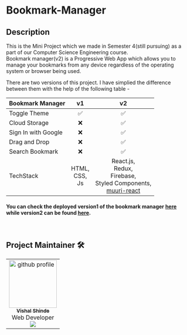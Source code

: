 # Bookmark-Manager

## Description

This is the Mini Project which we made in Semester 4(still pursuing) as a part of our Computer Science Engineering course. <br>
Bookmark manager(v2) is a Progressive Web App which allows you to manage your  bookmarks from any device regardless of the operating system or browser being used.  

There are two versions of this project. I have simplied the difference between them with the help of the following table -

| Bookmark Manager    |       v1      |                   v2                  |
|---------------------|:-------------:|:-------------------------------------:|
| Toggle Theme        |       ✅       |                   ✅                   |
| Cloud Storage       |       ❌       |                   ✅                   |
| Sign In with Google |       ❌       |                   ✅                   |
| Drag and Drop       |       ❌       |                   ✅                   |
| Search Bookmark     |       ❌       |                   ✅                   |
| TechStack           | HTML,<br>CSS,<br>Js | React.js,<br>Redux, <br>Firebase,<br>Styled Components, <br>[muuri-react](https://paol-imi.github.io/muuri-react/) |


#### You can check the deployed version1 of the bookmark manager [here](https://evozone.github.io/Bookmark-Manager/) while version2 can be found [here](https://bookmark-manager-2617.web.app/). 
<!-- If you want to contribute to the project then checkout [CONTRIBUTING.md](https://github.com/vishal-codes/react-widgets/blob/main/CONTRIBUTING.md) . -->

<br>

## Project Maintainer 🛠

<div align="center">
<table>
    <tbody>
        <td align="center"><a href="https://github.com/vishal-codes"><img alt="github profile" src="https://avatars.githubusercontent.com/u/79784161" width="130px;"><br><sub><b> Vishal Shinde </b></sub></a><br><a title="Code"> Web Developer</a><br><a href="https://twitter.com/vishaltwts" target="_blank"><img src="https://img.shields.io/badge/twitter-%2300acee.svg?&style=for-the-badge&logo=twitter&logoColor=white&alt=twitter" /></a></td>  
    </tbody>
</table>
</div>
